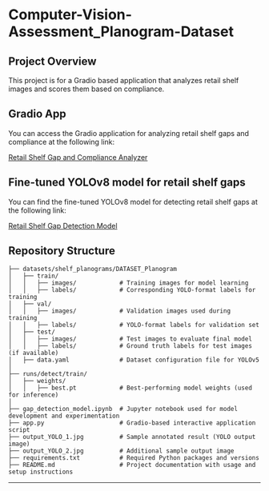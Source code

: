 # Computer-Vision-Assessment_Planogram-Dataset

## Project Overview
This project is for a Gradio based application that analyzes retail shelf images and scores them based on compliance.

## Gradio App
You can access the Gradio application for analyzing retail shelf gaps and compliance at the following link:

[Retail Shelf Gap and Compliance Analyzer](https://huggingface.co/spaces/akul-29/Retail-Shelf-Gap-and-Compliance-Analyzer)

## Fine-tuned YOLOv8 model for retail shelf gaps
You can find the fine-tuned YOLOv8 model for detecting retail shelf gaps at the following link:

[Retail Shelf Gap Detection Model](https://huggingface.co/akul-29/Retail-Shelf-Gap-Detection_Model)

## Repository Structure
```
├── datasets/shelf_planograms/DATASET_Planogram
│   ├── train/
│   │   ├── images/            # Training images for model learning
│   │   ├── labels/            # Corresponding YOLO-format labels for training
│   ├── val/
│   │   ├── images/            # Validation images used during training
│   │   ├── labels/            # YOLO-format labels for validation set
│   ├── test/
│   │   ├── images/            # Test images to evaluate final model
│   │   ├── labels/            # Ground truth labels for test images (if available)
│   ├── data.yaml              # Dataset configuration file for YOLOv5
│
├── runs/detect/train/
│   ├── weights/
│   │   ├── best.pt            # Best-performing model weights (used for inference)
│
├── gap_detection_model.ipynb  # Jupyter notebook used for model development and experimentation
├── app.py                     # Gradio-based interactive application script
├── output_YOLO_1.jpg          # Sample annotated result (YOLO output image)
├── output_YOLO_2.jpg          # Additional sample output image
├── requirements.txt           # Required Python packages and versions
├── README.md                  # Project documentation with usage and setup instructions

```

---
